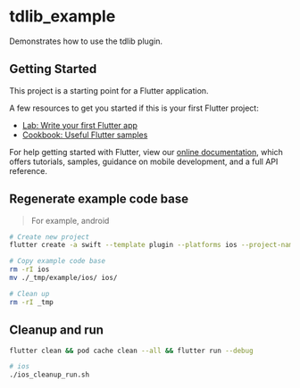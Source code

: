 # tdlib_example

Demonstrates how to use the tdlib plugin.

## Getting Started

This project is a starting point for a Flutter application.

A few resources to get you started if this is your first Flutter project:

- [Lab: Write your first Flutter app](https://flutter.dev/docs/get-started/codelab)
- [Cookbook: Useful Flutter samples](https://flutter.dev/docs/cookbook)

For help getting started with Flutter, view our 
[online documentation](https://flutter.dev/docs), which offers tutorials, 
samples, guidance on mobile development, and a full API reference.

## Regenerate example code base

> For example, android

```bash
# Create new project
flutter create -a swift --template plugin --platforms ios --project-name tdlib --org org.naji.td.tdlib _tmp

# Copy example code base
rm -rI ios
mv ./_tmp/example/ios/ ios/

# Clean up
rm -rI _tmp
```

## Cleanup and run

```bash
flutter clean && pod cache clean --all && flutter run --debug

# ios
./ios_cleanup_run.sh
```
